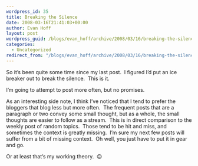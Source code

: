 ```yaml
---
wordpress_id: 35
title: Breaking the Silence
date: 2008-03-16T21:41:03+00:00
author: Evan Hoff
layout: post
wordpress_guid: /blogs/evan_hoff/archive/2008/03/16/breaking-the-silence.aspx
categories:
  - Uncategorized
redirect_from: "/blogs/evan_hoff/archive/2008/03/16/breaking-the-silence.aspx/"
---
```

So it&#8217;s been quite some time since my last post.&nbsp; I figured I&#8217;d put an ice breaker out to break the silence.&nbsp; This is it.

I&#8217;m going to attempt to post more often, but no promises.

As an interesting side note, I think I&#8217;ve noticed that I tend to prefer the bloggers that blog less but more often.&nbsp; The frequent posts that are a paragraph or two convey some small thought, but as a whole, the small thoughts are easier to follow as a stream.&nbsp; This is in direct&nbsp;comparison to the weekly post of random topics.&nbsp; Those tend to be hit and miss, and sometimes the context is greatly missing.&nbsp; I&#8217;m sure my next few posts will suffer from a bit of missing context.&nbsp; Oh well, you just have to put it in gear and go.&nbsp; 

Or at least that&#8217;s my working theory.&nbsp; 😉